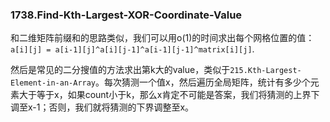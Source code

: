 ### 1738.Find-Kth-Largest-XOR-Coordinate-Value

和二维矩阵前缀和的思路类似，我们可以用o(1)的时间求出每个网格位置的值：```a[i][j] = a[i-1][j]^a[i][j-1]^a[i-1][j-1]^matrix[i][j]```.

然后是常见的二分搜值的方法求出第k大的value，类似于```215.Kth-Largest-Element-in-an-Array```。每次猜测一个值x，然后遍历全局矩阵，统计有多少个元素大于等于x，如果count小于k，那么x肯定不可能是答案，我们将猜测的上界下调至x-1；否则，我们就将猜测的下界调整至x。
